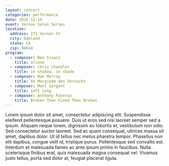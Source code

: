 ```yaml
---
layout: concert
categories: performance
date: 2016-12-16
event: Vernon Salon Series
location:
  address: 271 Vernon St
  city: Oakland
  state: CA
  zip: 94610
program:
  - composer: Ben Isaacs
    title: allone
  - composer: Chris Chandler
    title: in shadow, in shade
  - composer: Max Murray
    title: Ad Marginem des Versuchs
  - composer: Matt Sargent
    title: soft song
  - composer: Anthony Pateras
    title: Broken Then Fixed Then Broken
---
```


Lorem ipsum dolor sit amet, consectetur adipiscing elit. Suspendisse eleifend pellentesque posuere. Duis ut eros sed nisi laoreet semper sed a ipsum. Aliquam neque lorem, dignissim eu lobortis et, vestibulum non odio. Sed consectetur auctor laoreet. Sed ac quam consequat, ultrices massa sit amet, dapibus dolor. Ut id tellus nec metus pharetra tempor. Phasellus non elit dapibus, congue velit id, tristique purus. Pellentesque sed convallis est. Interdum et malesuada fames ac ante ipsum primis in faucibus. Nulla scelerisque finibus erat, quis malesuada magna consequat vel. Vivamus justo tellus, porta sed dolor at, feugiat placerat ligula.
